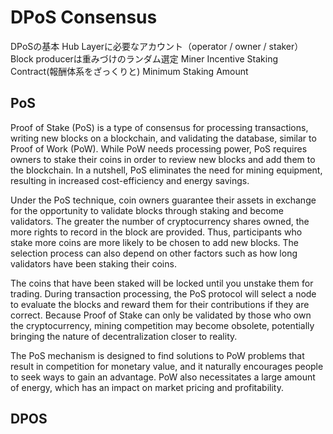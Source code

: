 # DPoS Consensus

DPoSの基本
Hub Layerに必要なアカウント（operator / owner / staker）
Block producerは重みづけのランダム選定
Miner Incentive
Staking Contract(報酬体系をざっくりと)
Minimum Staking Amount


## PoS 

Proof of Stake (PoS) is a type of consensus for processing transactions, writing new blocks on a blockchain, and validating the database, similar to Proof of Work (PoW). While PoW needs processing power, PoS requires owners to stake their coins in order to review new blocks and add them to the blockchain. In a nutshell, PoS eliminates the need for mining equipment, resulting in increased cost-efficiency and energy savings.

Under the PoS technique, coin owners guarantee their assets in exchange for the opportunity to validate blocks through staking and become validators. The greater the number of cryptocurrency shares owned, the more rights to record in the block are provided. Thus, participants who stake more coins are more likely to be chosen to add new blocks. The selection process can also depend on other factors such as how long validators have been staking their coins.

The coins that have been staked will be locked until you unstake them for trading. During transaction processing, the PoS protocol will select a node to evaluate the blocks and reward them for their contributions if they are correct. Because Proof of Stake can only be validated by those who own the cryptocurrency, mining competition may become obsolete, potentially bringing the nature of decentralization closer to reality.

The PoS mechanism is designed to find solutions to PoW problems that result in competition for monetary value, and it naturally encourages people to seek ways to gain an advantage. PoW also necessitates a large amount of energy, which has an impact on market pricing and profitability.

## DPOS 
